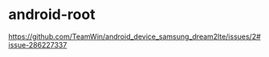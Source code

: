 # android-root
https://github.com/TeamWin/android_device_samsung_dream2lte/issues/2#issue-286227337

